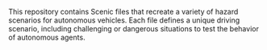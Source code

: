 This repository contains Scenic files that recreate a variety of hazard scenarios for autonomous vehicles. 
Each file defines a unique driving scenario, including challenging or dangerous situations to test the behavior of autonomous agents.
